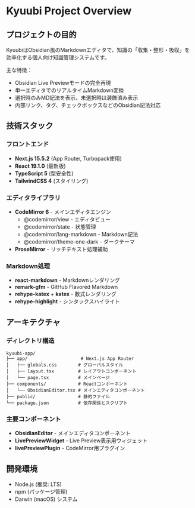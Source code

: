 # Kyuubi Project Overview

## プロジェクトの目的
KyuubiはObsidian風のMarkdownエディタで、知識の「収集・整形・吸収」を効率化する個人向け知識管理システムです。

主な特徴：
- Obsidian Live Previewモードの完全再現
- 単一エディタでのリアルタイムMarkdown変換
- 選択時のみMD記法を表示、未選択時は装飾済み表示
- 内部リンク、タグ、チェックボックスなどのObsidian記法対応

## 技術スタック

### フロントエンド
- **Next.js 15.5.2** (App Router, Turbopack使用)
- **React 19.1.0** (最新版)
- **TypeScript 5** (型安全性)
- **TailwindCSS 4** (スタイリング)

### エディタライブラリ
- **CodeMirror 6** - メインエディタエンジン
  - @codemirror/view - エディタビュー
  - @codemirror/state - 状態管理
  - @codemirror/lang-markdown - Markdown記法
  - @codemirror/theme-one-dark - ダークテーマ
- **ProseMirror** - リッチテキスト処理補助

### Markdown処理
- **react-markdown** - Markdownレンダリング
- **remark-gfm** - GitHub Flavored Markdown
- **rehype-katex** + **katex** - 数式レンダリング
- **rehype-highlight** - シンタックスハイライト

## アーキテクチャ

### ディレクトリ構造
```
kyuubi-app/
├── app/                    # Next.js App Router
│   ├── globals.css        # グローバルスタイル
│   ├── layout.tsx         # レイアウトコンポーネント
│   └── page.tsx           # メインページ
├── components/            # Reactコンポーネント
│   └── ObsidianEditor.tsx # メインエディタコンポーネント
├── public/                # 静的ファイル
└── package.json           # 依存関係とスクリプト
```

### 主要コンポーネント
- **ObsidianEditor** - メインエディタコンポーネント
- **LivePreviewWidget** - Live Preview表示用ウィジェット
- **livePreviewPlugin** - CodeMirror用プラグイン

## 開発環境
- Node.js (推奨: LTS)
- npm (パッケージ管理)
- Darwin (macOS) システム